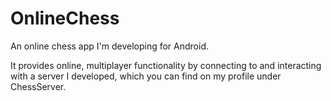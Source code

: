 # OnlineChess
An online chess app I'm developing for Android.

It provides online, multiplayer functionality by connecting to and interacting with a server I developed, which you can find on my profile under ChessServer.
